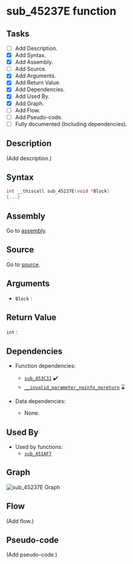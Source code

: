 # sub_45237E function

## Tasks

- [ ] Add Description.
- [X] Add Syntax.
- [X] Add Assembly.
- [ ] Add Source.
- [X] Add Arguments.
- [X] Add Return Value.
- [X] Add Dependencies.
- [X] Add Used By.
- [X] Add Graph.
- [ ] Add Flow.
- [ ] Add Pseudo-code.
- [ ] Fully documented (Including dependencies).

## Description

(Add description.)

## Syntax

```c
int __thiscall sub_45237E(void *Block)
{...}
```

## Assembly

Go to [assembly](../asm/sub_45237E.asm).

## Source

Go to [source](../cc/sub_45237E.cc).

## Arguments

* `Block` : 

## Return Value

`int` : 

## Dependencies

* Function dependencies:
  * [`sub_453C31`](sub_453C31.md) ✔️
  * [`__invalid_parameter_noinfo_noreturn`](__invalid_parameter_noinfo_noreturn.md) ⌛


* Data dependencies:
  * None.

## Used By

* Used by functions:
  * [`sub_451AF7`](../md/sub_451AF7.md)

## Graph

![sub_45237E Graph](../svg/sub_45237E.svg "sub_45237E Graph")

## Flow

(Add flow.)

## Pseudo-code

(Add pseudo-code.)
